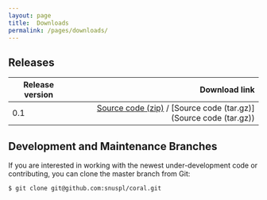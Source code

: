 ```yaml
---
layout: page
title:  Downloads
permalink: /pages/downloads/
---
```


## Releases

| Release version | Download link |
| --------------- | ------------: |
| 0.1 | [Source code (zip)](https://github.com/snuspl/coral/archive/v0.1.zip) / [Source code (tar.gz)](Source code (tar.gz)) |


## Development and Maintenance Branches

If you are interested in working with the newest under-development code or contributing, you can clone the master branch from Git:

```
$ git clone git@github.com:snuspl/coral.git
```

